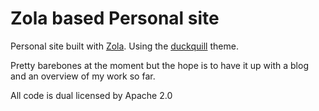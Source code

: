 # Zola based Personal site

Personal site built with [Zola](https://www.getzola.org). Using the [duckquill](https://duckquill.daudix.one) theme.

Pretty barebones at the moment but the hope is to have it up with a blog and an overview of my work so far.

All code is dual licensed by Apache 2.0

